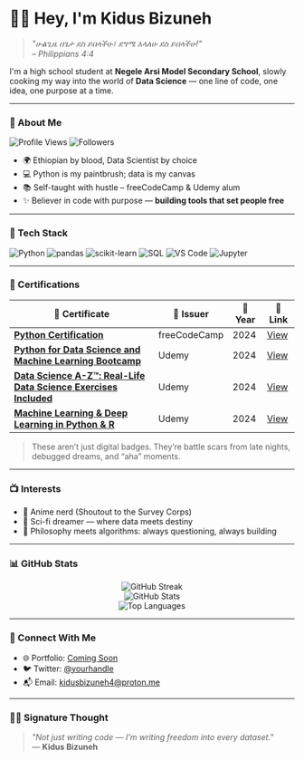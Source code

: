 # 👋🏾 Hey, I'm Kidus Bizuneh

> *"ሁልጊዜ በጌታ ደስ ይበላችሁ፤ ደግሜ እላለሁ ደስ ይበላችሁ!"*  
> _– Philippians 4:4_

I'm a high school student at **Negele Arsi Model Secondary School**, slowly cooking my way into the world of **Data Science** — one line of code, one idea, one purpose at a time.

---

### 🚀 About Me

![Profile Views](https://komarev.com/ghpvc/?username=kidus1234b&label=Profile%20views&color=0e75b6&style=flat)
![Followers](https://img.shields.io/github/followers/kidus1234b?label=Followers&style=social)

- 🌍 Ethiopian by blood, Data Scientist by choice
- 💻 Python is my paintbrush; data is my canvas
- 📚 Self-taught with hustle – freeCodeCamp & Udemy alum
- ✨ Believer in code with purpose — **building tools that set people free**

---

### 🧠 Tech Stack

![Python](https://img.shields.io/badge/-Python-3776AB?logo=python&logoColor=white&style=flat)
![pandas](https://img.shields.io/badge/-pandas-150458?logo=pandas&logoColor=white&style=flat)
![scikit-learn](https://img.shields.io/badge/-scikit--learn-F7931E?logo=scikit-learn&logoColor=white&style=flat)
![SQL](https://img.shields.io/badge/-SQL-4479A1?logo=MySQL&logoColor=white&style=flat)
![VS Code](https://img.shields.io/badge/-VS%20Code-007ACC?logo=visual-studio-code&logoColor=white&style=flat)
![Jupyter](https://img.shields.io/badge/-Jupyter-F37626?logo=Jupyter&logoColor=white&style=flat)

---

### 📜 Certifications

| 🏅 Certificate | 🏫 Issuer | 📅 Year | 🔗 Link |
|---------------|-----------|--------|--------|
| [**Python Certification**](<https://freecodecamp.org/certification/fcc87dfe9b1-4f0d-4a58-bf93-82c9257dd031/scientific-computing-with-python-v7>) | freeCodeCamp | 2024 | [View](<https://freecodecamp.org/certification/fcc87dfe9b1-4f0d-4a58-bf93-82c9257dd031/scientific-computing-with-python-v7>) |
| [**Python for Data Science and Machine Learning Bootcamp**](<insert-link-here>) | Udemy | 2024 | [View](<insert-link-here>) |
| [**Data Science A-Z™: Real-Life Data Science Exercises Included**](<insert-link-here>) | Udemy | 2024 | [View](<insert-link-here>) |
| [**Machine Learning & Deep Learning in Python & R**](<insert-link-here>) | Udemy | 2024 | [View](<insert-link-here>) |

> These aren’t just digital badges. They’re battle scars from late nights, debugged dreams, and “aha” moments.

---

### 📺 Interests

- 💬 Anime nerd (Shoutout to the Survey Corps)
- 📖 Sci-fi dreamer — where data meets destiny
- 🧠 Philosophy meets algorithms: always questioning, always building

---

### 📊 GitHub Stats

<p align="center">
  <img src="https://github-readme-streak-stats.herokuapp.com?user=kidus1234b&theme=tokyonight&date_format=M%20j%5B%2C%20Y%5D" alt="GitHub Streak" />
  <br/>
  <img src="https://github-readme-stats.vercel.app/api?username=kidus1234b&show_icons=true&theme=radical" alt="GitHub Stats" />
  <br/>
  <img src="https://github-readme-stats.vercel.app/api/top-langs/?username=kidus1234b&layout=compact&theme=radical" alt="Top Languages" />
</p>

---

### 🤝 Connect With Me

- 🌐 Portfolio: [Coming Soon]()
- 🐦 Twitter: [@yourhandle]()
- 📬 Email: kidusbizuneh4@proton.me 

---

### ✍🏾 Signature Thought

> _"Not just writing code — I'm writing freedom into every dataset."_  
> — **Kidus Bizuneh**
